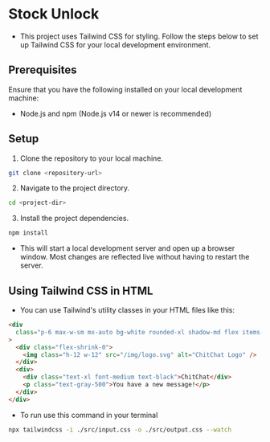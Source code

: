 # Stock Unlock

- This project uses Tailwind CSS for styling. Follow the steps below to set up Tailwind CSS for your local development environment.

## Prerequisites

Ensure that you have the following installed on your local development machine:

- Node.js and npm (Node.js v14 or newer is recommended)

## Setup

1. Clone the repository to your local machine.

```bash
git clone <repository-url>
```

2. Navigate to the project directory.

```bash
cd <project-dir>
```

3. Install the project dependencies.

```bash
npm install
```

- This will start a local development server and open up a browser window. Most changes are reflected live without having to restart the server.

## Using Tailwind CSS in HTML

- You can use Tailwind's utility classes in your HTML files like this:

```html
<div
  class="p-6 max-w-sm mx-auto bg-white rounded-xl shadow-md flex items-center space-x-4"
>
  <div class="flex-shrink-0">
    <img class="h-12 w-12" src="/img/logo.svg" alt="ChitChat Logo" />
  </div>
  <div>
    <div class="text-xl font-medium text-black">ChitChat</div>
    <p class="text-gray-500">You have a new message!</p>
  </div>
</div>
```

- To run use this command in your terminal

```bash
npx tailwindcss -i ./src/input.css -o ./src/output.css --watch
```
